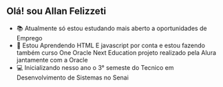## Olá! sou Allan Felizzeti ##
- 📚 Atualmente só estou estudando mais aberto a oportunidades de Emprego
- 🦾 Estou Aprendendo HTML E javascript por conta e estou fazendo também curso One Oracle Next Education projeto realizado pela Alura jantamente com a Oracle   
- 💻 Inicializando nesso ano o 3° semeste do Tecnico em Desenvolvimento de Sistemas no Senai   
